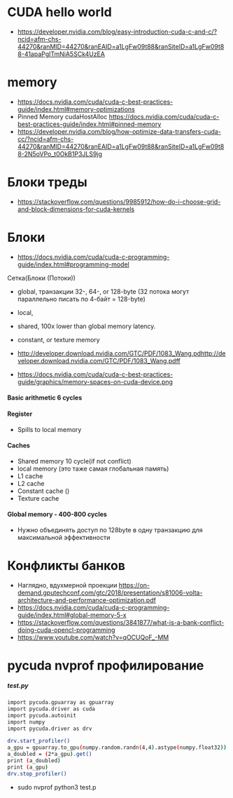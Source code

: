 # CUDA hello world

- https://developer.nvidia.com/blog/easy-introduction-cuda-c-and-c/?ncid=afm-chs-44270&ranMID=44270&ranEAID=a1LgFw09t88&ranSiteID=a1LgFw09t88-41apaPgITmNiA5SCk4UzEA

# memory

- https://docs.nvidia.com/cuda/cuda-c-best-practices-guide/index.html#memory-optimizations
- Pinned Memory cudaHostAlloc https://docs.nvidia.com/cuda/cuda-c-best-practices-guide/index.html#pinned-memory
- https://developer.nvidia.com/blog/how-optimize-data-transfers-cuda-cc/?ncid=afm-chs-44270&ranMID=44270&ranEAID=a1LgFw09t88&ranSiteID=a1LgFw09t88-2N5oVPo_t0OkB1P3JLS9jg

# Блоки треды

- https://stackoverflow.com/questions/9985912/how-do-i-choose-grid-and-block-dimensions-for-cuda-kernels

# Блоки

- https://docs.nvidia.com/cuda/cuda-c-programming-guide/index.html#programming-model

Сетка(Блоки (Потоки))

- global, транзакции 32-, 64-, or 128-byte (32 потока могут параллельно писать по 4-байт = 128-byte)
- local,
- shared, 100x lower than global memory latency.
- constant, or texture memory

- http://developer.download.nvidia.com/GTC/PDF/1083_Wang.pdhttp://developer.download.nvidia.com/GTC/PDF/1083_Wang.pdff
- https://docs.nvidia.com/cuda/cuda-c-best-practices-guide/graphics/memory-spaces-on-cuda-device.png
#### Basic arithmetic 6 cycles
#### Register
- Spills to local memory
#### Caches
- Shared memory 10 cycle(if not conflict)
- local memory (это таже самая глобальная память)
- L1 cache
- L2 cache
- Constant cache ()
- Texture cache
#### Global memory - 400-800 cycles
- Нужно объединять доступ по 128byte в одну транзакцию для максимальной эффективности

# Конфликты банков

- Наглядно, вдухмерной проекции https://on-demand.gputechconf.com/gtc/2018/presentation/s81006-volta-architecture-and-performance-optimization.pdf
- https://docs.nvidia.com/cuda/cuda-c-programming-guide/index.html#global-memory-5-x
- https://stackoverflow.com/questions/3841877/what-is-a-bank-conflict-doing-cuda-opencl-programming
- https://www.youtube.com/watch?v=qOCUQoF_-MM

# pycuda nvprof профилирование

##### test.py
```bash
import pycuda.gpuarray as gpuarray
import pycuda.driver as cuda
import pycuda.autoinit
import numpy
import pycuda.driver as drv

drv.start_profiler()
a_gpu = gpuarray.to_gpu(numpy.random.randn(4,4).astype(numpy.float32))
a_doubled = (2*a_gpu).get()
print (a_doubled)
print (a_gpu)
drv.stop_profiler()
```

- sudo nvprof python3 test.p
